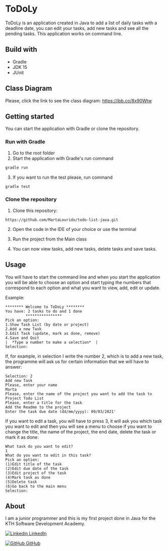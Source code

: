 # ToDoLy

ToDoLy is an application created in Java to add a list of daily tasks with a deadline date, you can edit your tasks, add new tasks and see all the pending tasks.
This application works on command line.

## Build with

- Gradle
- JDK 15
- JUnit

## Class Diagram

Please, click the link to see the class diagram: https://ibb.co/8x90Wtw

## Getting started

You can start the application with Gradle or clone the repository.

### Run with Gradle

1. Go to the root folder
2. Start the application with Gradle's run command

```bash
gradle run 
```
3. If you want to run the test please, run command

```bash
gradle test 
```

### Clone the repository

1. Clone this repository:

```
https://github.com/MartaLourido/todo-list-java.git
```

2. Open the code in the IDE of your choice or use the terminal

4. Run the project from the Main class

5. You can now view tasks, add new tasks, delete tasks and save tasks.

## Usage

You will have to start the command line and when you start the application you will be able to choose an option and start typing the numbers that correspond to each option and what you want to view, add, edit or update.

Example:
```
******** Welcome to ToDoLy ********
You have: 2 tasks to do and 1 done
         ****************          
Pick an option:
1.Show Task List (by date or project) 
2.Add a new Task
3.Edit Task (update, mark as done, remove)
4.Save and Quit
|  *Type a number to make a selection*  |
Selection: 
```
If, for example, in selection I write the number 2, which is to add a new task, the programme will ask us for certain information that we will have to answer:

```
Selection: 2
Add new Task
Please, enter your name
Marta
Please, enter the name of the project you want to add the task to
Project Todo List
Please, enter a title for the task
Add the Readme to the project
Enter the task due date (dd/mm/yyyy): 09/03/2021'
```

If you want to edit a task, you will have to press 3, it will ask you which task you want to edit and then you will see a menu to choose if you want to change the title, the name of the project, the end date, delete the task or mark it as done:
```
What task do you want to edit?
1
What do you want to edit in this task?
Pick an option:
(1)Edit title of the task
(2)Edit due date of the task
(3)Edit project of the task
(4)Mark task as done
(5)Delete task
(6)Go back to the main menu
Selection: 
```

## About

I am a junior programmer and this is my first project done in Java for the KTH Software Development Academy.

[![Linkedin](https://i.stack.imgur.com/gVE0j.png) LinkedIn](https://www.linkedin.com/in/marta-louridob/?locale=en_US/)
&nbsp;

[![GitHub](https://i.stack.imgur.com/tskMh.png) GitHub](https://github.com/MartaLourido)



